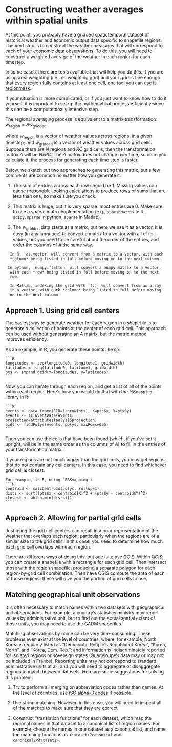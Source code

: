 # Constructing weather averages within spatial units
 
At this point, you probably have a gridded spatiotemporal dataset of historical weather and economic output data specific to shapefile regions. The next step is to construct the weather measures that will correspond to each of your economic data observations. To do this, you will need to construct a weighted average of the weather in each region for each timestep.
 
In some cases, there are tools available that will help you do this. If you are using area weighting (i.e., no weighting grid) and your grid is fine enough that every region fully contains at least one cell, one tool you can use is
[regionmask](http://www.matteodefelice.name/post/aggregating-gridded-data/).
 
If your situation is more complicated, or if you just want to know how to do it yourself, it is important to set up the mathematical process efficiently since this can be a computationally intensive step.
 
The regional averaging process is equivalent to a matrix transformation: 
$w_\text{region} = A w_\text{gridded}$
 
where $w_\text{region}$ is a vector of weather values across
regions, in a given timestep; and $w_\text{gridded}$ is a vector of
weather values across grid cells. Suppose there are $N$ regions and
$R C$ grid cells, then the transformation matrix $A$ will be $N x
R C$. The $A$ matrix does not change over time, so once you
calculate it, the process for generating each time step is faster.
 
Below, we sketch out two approaches to generating this matrix, but a few comments are common no matter how you generate it.
 
1. The sum of entries across each row should be 1. Missing values can
  cause reasonable-looking calculations to produce rows of sums that are
  less than one, so make sure you check.
 
2. This matrix is huge, but it is very sparse: most entries
  are 0. Make sure to use a sparse matrix implementation (e.g.,
  `sparseMatrix` in R, `scipy.sparse` in python, `sparse` in Matlab).
 
3. The $w_\text{gridded}$ data starts as a matrix, but here we use
  it as a vector. It is easy (in any language) to convert a matrix
  to a vector with all of its values, but you need to be careful
  about the order of the entries, and order the columns of $A$ the
  same way.
 
````{tabbed} R
  In R, `as.vector` will convert from a matrix to a vector, with each
  *column* being listed in full before moving on to the next column.
````
````{tabbed} Python
 In python, `numpy.flatten` will convert a numpy matrix to a vector,
  with each *row* being listed in full before moving on to the next
  row.
````
````{tabbed} Matlab
  In Matlab, indexing the grid with `(:)` will convert from an array
  to a vector, with each *column* being listed in full before moving
  on to the next column.
````

## Approach 1. Using grid cell centers
 
The easiest way to generate weather for each region in a shapefile is
to generate a collection of points at the center of each grid
cell. This approach can be used without generating an $A$ matrix,
but the matrix method improves efficiency.
 
As an example, in R, you generate these points like so:
````{tabbed} R
```R
longitudes <- seq(longitude0, longitude1, gridwidth)
latitudes <- seq(latitude0, latitude1, gridwidth)
pts <- expand.grid(x=longitudes, y=latitudes)
```
````
 
Now, you can iterate through each region, and get a list of all of the
points within each region. Here's how you would do that with the
`PBSmapping` library in R:
````{tabbed} R
```R
events <- data.frame(EID=1:nrow(pts), X=pts$x, Y=pts$y)
events <- as.EventData(events, projection=attributes(polys)$projection)
eids <- findPolys(events, polys, maxRows=6e5)
```
````

Then you can use the cells that have been found (which, if you've set
it upright, will be in the same order as the columns of $A$) to
fill in the entries of your transformation matrix.
 
If your regions are not much bigger than the grid cells, you may get
regions that do not contain any cell centers. In this case, you need
to find whichever grid cell is closest. 
````{tabbed} R
For example, in R, using `PBSmapping`:
```R
centroid <- calcCentroid(polys, rollup=1)
dists <- sqrt((pts$x - centroid$X)^2 + (pts$y - centroid$Y)^2)
closest <- which.min(dists)[1]
```
````
 
## Approach 2. Allowing for partial grid cells
 
Just using the grid cell centers can result in a poor representation
of the weather that overlaps each region, particularly when the
regions are of a similar size to the grid cells. In this case, you
need to determine how much each grid cell overlaps with each region.
 
There are different ways of doing this, but one is to use QGIS.
Within QGIS, you can create a shapefile with a rectangle for each grid
cell. Then intersect those with the region shapefile, producing a
separate polygon for each region-by-grid cell combination. Then have
QGIS compute the area of each of those regions: these will give you
the portion of grid cells to use.
 
## Matching geographical unit observations
 
It is often necessary to match names within two datasets with geographical unit observations. For example, a country’s statistics ministry may report values by administrative unit, but to find out the actual spatial extent of those units, you may need to use the GADM shapefiles.
 
Matching observations by name can be very time-consuming. These problems even exist at the level of countries, where, for example, North Korea is regularly listed as “Democratic People's Republic of Korea”, “Korea, North”, and “Korea, Dem. Rep.”; and information is indiscriminately reported for isolated regions or sovereign states (Guadeloupe’s data may or may not be included in France). Reporting units may not correspond to standard administrative units at all, and you will need to aggregate or disaggregate regions to match between datasets. Here are some suggestions for solving this problem:
 
1. Try to perform all merging on abbreviation codes rather than names. At the level of countries, use [ISO alpha-3 codes](https://www.nationsonline.org/oneworld/country_code_list.htm) if possible.
 
2. Use string matching. However, in this case, you will need to inspect all of the matches to make sure that they are correct.
 
3. Construct “translation functions” for each dataset, which map the regional names in that dataset to a canonical list of region names. For example, choose the names in one dataset as a canonical list, and name the matching functions as `<dataset>2canonical` and `canonical2<dataset2>`.